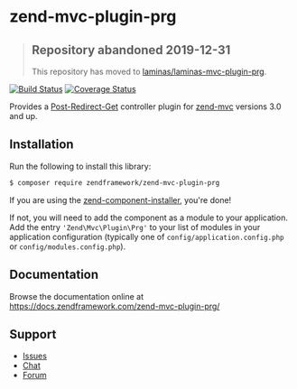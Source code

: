# zend-mvc-plugin-prg

> ## Repository abandoned 2019-12-31
>
> This repository has moved to [laminas/laminas-mvc-plugin-prg](https://github.com/laminas/laminas-mvc-plugin-prg).

[![Build Status](https://secure.travis-ci.org/zendframework/zend-mvc-plugin-prg.svg?branch=master)](https://secure.travis-ci.org/zendframework/zend-mvc-plugin-prg)
[![Coverage Status](https://coveralls.io/repos/github/zendframework/zend-mvc-plugin-prg/badge.svg?branch=master)](https://coveralls.io/github/zendframework/zend-mvc-plugin-prg?branch=master)

Provides a [Post-Redirect-Get](https://en.wikipedia.org/wiki/Post/Redirect/Get)
controller plugin for [zend-mvc](https://docs.zendframework.com/zend-mvc/)
versions 3.0 and up.

## Installation

Run the following to install this library:

```bash
$ composer require zendframework/zend-mvc-plugin-prg
```

If you are using the [zend-component-installer](https://docs.zendframework.com/zend-component-installer/),
you're done!

If not, you will need to add the component as a module to your
application. Add the entry `'Zend\Mvc\Plugin\Prg'` to
your list of modules in your application configuration (typically
one of `config/application.config.php` or `config/modules.config.php`).

## Documentation

Browse the documentation online at https://docs.zendframework.com/zend-mvc-plugin-prg/

## Support

* [Issues](https://github.com/zendframework/zend-mvc-plugin-prg/issues/)
* [Chat](https://zendframework-slack.herokuapp.com/)
* [Forum](https://discourse.zendframework.com/)
